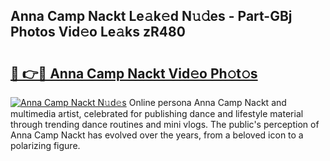 ## Anna Camp Nackt Le𝚊k𝚎d N𝚞𝚍es - Part-GBj Photos Vid𝚎o Le𝚊ks zR480

# <h2><a href="http://fb4ymfg.evod.top/?m=Anna+Camp+Nackt">🔗 👉🔴 Anna Camp Nackt Vid𝚎o Ph𝚘t𝚘s</a></h2>

[![Anna Camp Nackt N𝚞d𝚎s](https://i.imgur.com/8V9OHl7.gif)](http://fb4ymfg.evod.top/?m=Anna+Camp+Nackt)
Online persona Anna Camp Nackt and multimedia artist, celebrated for publishing dance and lifestyle material through trending dance routines and mini vlogs. The public's perception of Anna Camp Nackt has evolved over the years, from a beloved icon to a polarizing figure. 
